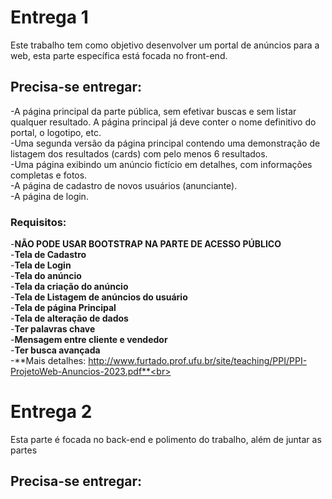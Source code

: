# **Entrega 1**
Este trabalho tem como objetivo desenvolver um portal de anúncios para a web, esta parte específica está focada no front-end.
## Precisa-se entregar:
  -A página principal da parte pública, sem efetivar buscas e sem listar qualquer resultado. A
página principal já deve conter o nome definitivo do portal, o logotipo, etc.<br>
  -Uma segunda versão da página principal contendo uma demonstração de listagem dos
resultados (cards) com pelo menos 6 resultados.<br>
  -Uma página exibindo um anúncio fictício em detalhes, com informações completas e fotos.<br>
  -A página de cadastro de novos usuários (anunciante). <br>
  -A página de login. <br>
### Requisitos:
  -**NÃO PODE USAR BOOTSTRAP NA PARTE DE ACESSO PÚBLICO** <br>
  -**Tela de Cadastro**<br>
  -**Tela de Login**<br>
  -**Tela do anúncio**<br>
  -**Tela da criação do anúncio**<br>
  -**Tela de Listagem de anúncios do usuário**<br>
  -**Tela de página Principal**<br>
  -**Tela de alteração de dados**<br>
  -**Ter palavras chave**<br>
  -**Mensagem entre cliente e vendedor**<br>
  -**Ter busca avançada**<br>
  -**Mais detalhes: http://www.furtado.prof.ufu.br/site/teaching/PPI/PPI-ProjetoWeb-Anuncios-2023.pdf**<br>
  
  # **Entrega 2**
  Esta parte é focada no back-end e polimento do trabalho, além de juntar as partes 
  ## Precisa-se entregar:
  
